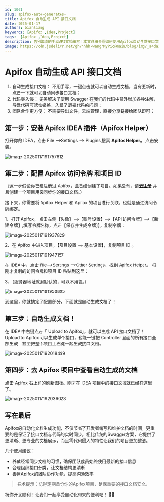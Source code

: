 ```yaml
---
id: 1001
slug: apifox-auto-generates-
title: Apifox 自动生成 API 接口文档
date: 2025-01-17
authors: bianliang
keywords: [Apifox ,Idea,Project]
tags:  [Apifox ,Idea,Project]
description: 告别繁琐的手动API文档编写！本文详细介绍如何使用Apifox自动生成接口文档，从安装配置到一键生成，让团队协作更高效，代码更整洁。一个现代化的API文档解决方案。
image: https://cdn.jsdelivr.net/gh/hhhh-wang/MyPic@main/blog/img/_a4da1013-33fe-4b43-abbd-82359e7c7291.jpg
---
```





# Apifox 自动生成 API 接口文档

1. 自动生成接口文档： 不用手写，一键点击就可以自动生成文档，当有更新时，点击一下就可以自动同步接口文档；
2. 代码零入侵： 完美解决了使用 Swagger 在我们的代码中额外增加各种注解，导致代码可读性极差、入侵了逻辑代码的问题；
3. 团队合作更方便： 不需要导出文件，云端管理，直接分享链接给团队即可；

## 第一步：安装 Apifox IDEA 插件（Apifox Helper）

打开你的 IDEA，点击 File -->Settings --> Plugins,搜索 **Apifox Helper。** 点击安装。

![image-20250117191757612](https://cdn.jsdelivr.net/gh/hhhh-wang/MyPic@main/blog/img/image-20250117191757612.png)



## **第二步：配置 Apifox 访问令牌 和项目 ID**

（这一步假设你已经注册过 Apifox，且已经创建了项目。如果没有，请[**去注册**](https://apifox.com/) 并且创建一个项目用来同步你的接口文档。）

接下来，你需要将 Apifox Helper 和 Apifox 的项目进行关联，也就是通过访问令牌绑定。

1、打开 Apifox， 点击左侧【头像】-->【账号设置】-->【API 访问令牌】-->【新建令牌】,填写令牌名称，点击【保存并生成令牌]】，复制令牌；

![image-20250117191937829](https://cdn.jsdelivr.net/gh/hhhh-wang/MyPic@main/blog/img/image-20250117191937829.png)



2、在 Apifox 中进入项目，【项目设置 --> 基本设置】，复制项目 ID 。

![image-20250117191947157](https://cdn.jsdelivr.net/gh/hhhh-wang/MyPic@main/blog/img/image-20250117191947157.png)

在 IDEA 中，点击 File-->Settings -->Other Settings，找到 Apifox Helper。 将刚才复制的访问令牌和项目 ID 粘贴到这里：

3、（服务器地址就用默认的，可以不用管。）

![image-20250117191956895](https://cdn.jsdelivr.net/gh/hhhh-wang/MyPic@main/blog/img/image-20250117191956895.png)

到这里，你就搞定了配置部分，下面就是自动生成文档了！





## **第三步：自动生成文档！**

在 IDEA 中右键点击「 Upload to Apifox」，就可以生成 API 接口文档了！Upload to Apifox 可以生成单个接口，也能一键把 Controller 里面的所有接口全部生成！甚至把整个项目上右键一起生成接口文档。

![image-20250117192018499](https://cdn.jsdelivr.net/gh/hhhh-wang/MyPic@main/blog/img/image-20250117192018499.png)

## **第四步：去 Apifox 项目中查看自动生成的文档**

点击 Apifox 右上角的刷新图标。刚才在 IDEA 项目中的接口文档就已经在这里了。

![image-20250117192036023](https://cdn.jsdelivr.net/gh/hhhh-wang/MyPic@main/blog/img/image-20250117192036023.png)

## 写在最后

Apifox的自动化文档生成功能，不仅节省了开发者编写和维护文档的时间，更重要的是保证了接口文档与代码的实时同步。相比传统的Swagger方案，它提供了更清晰、更专业的文档展示，而且零代码侵入的特性让我们的项目更加整洁。

几个使用建议：
- 养成经常同步文档的习惯，确保团队成员始终使用最新的接口信息
- 合理组织接口分类，让文档结构更清晰
- 善用Apifox的团队协作功能，提高沟通效率

> 技术提示：记得定期备份你的Apifox项目，确保重要的接口文档安全。

祝你开发顺利！让我们一起享受自动化带来的便利吧！ 🚀✨
